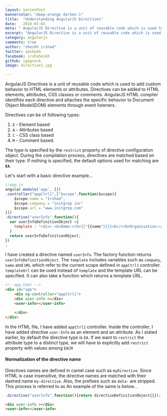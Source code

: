 ```yaml
---
layout: seriesPost
bannercolor: "deep-orange darken-1"
title:  "Understanding AngularJS Directives"
date:   2018-07-03
meta: " AngularJS Directive is a unit of reusable code which is used to add custom behavior to HTML elements or attributes."
excerpt: "AngularJS Directive is a unit of reusable code which is used to add custom behavior to HTML elements or attributes."
category: angularjs
comments: true
author: "sheikh irshad"
twitter: imshykh	
facebook: irshsheikh
github: igagrock
image: directive1.jpg

---
```


 AngularJS Directives is a unit of reusable code which is used to add custom behavior to HTML elements or attributes. Directives can be added to HTML  elements, attributes, CSS classes or comments. AngularJS HTML compiler identifies each directive and attaches the specific behavior to Document Object Model(DOM) elements through event listeners.

 Directives can be of following types:

1. `E` - Element based
2. `A` - Attributes based
3. `C` -  CSS class based
4. `M` -  Comment based.

The type is specified by the `restrict` property of directive configuration object.  During the compilation process, directives are matched based on their type. If nothing is specified, the default options used for matching are **`EA`**.

Let's start with a basic directive example...
```js
//app.js   
angular.module('app', [])
.controller("appCtrl1",["$scope",function($scope){
    $scope.name = "Irshad",
    $scope.company = "initgrep inc"
    $scope.url = "www.initgrep.com"
}])
.directive("userInfo",function(){
  var userInfoDefinitionObject ={
    template : "<div> <b>Name:</b>{{"{{name"}}}}<br/><b>Organisation:</b>{{"{{company"}}}}<br/> <b>website:</b>{{"{{url"}}}}</div>",
  }
  return userInfoDefinitionObject;
})
;
```
I have created a directive named `userInfo`. The factory function returns `userInfoDefinitionObject`. The `template` includes variables such as `company`, `name` and `URL` which refer to the current scope defined in `appCtrl1` controller. `templateUrl` can be used instead of `template` and the template URL can be specified. It can also take a function which returns a template URL.

```html
<!--app.html -->
<div id="app">
	<div ng-controller="appCtrl1">
    <div user-info ></div>
    <user-info></user-info>

	</div>
</div>
```
In the HTML file, I have added `appCtrl1` controller. Inside the controller, I have added directive `user-Info` as an element and an attribute. As I stated earlier, by default the directive type is `EA`. If we want to `restrict` the attribute type to a distinct type, we will have to explicitly add `restrict` property with values among `EACM`

#### Normalization of the directive name

Directives names are defined in camel case such as `myDirective`. Since HTML is case insensitive, the directive names are matched with their dashed name `my-directive`.  Also, the prefixes such as `data-` are stripped. This process is referred to as  An example of the same is below...

```js
.directive("userInfo",function(){return directiveDefinitionObject{}});
```
```html
<div user-info ></div>
<user-info></user-info>
```



